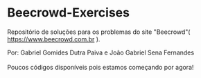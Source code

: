 # Beecrowd-Exercises
Repositório de soluções para os problemas do site "Beecrowd"( https://www.beecrowd.com.br ). 

Por: Gabriel Gomides Dutra Paiva e João Gabriel Sena Fernandes
<br><br>
Poucos códigos disponíveis pois estamos começando por agora!

